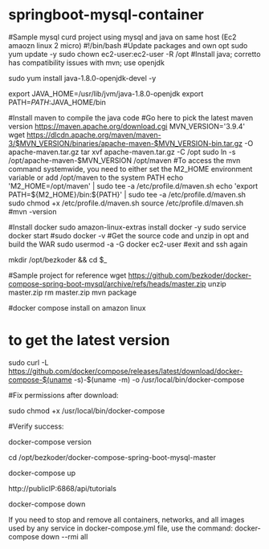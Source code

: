 # springboot-mysql-container
#Sample mysql curd project using mysql and java on same host (Ec2 amaozn linux 2 micro)
#!/bin/bash
#Update packages and own opt
sudo yum update -y
sudo chown ec2-user:ec2-user -R /opt
#Install java; corretto has compatibility issues with mvn; use openjdk

sudo yum install java-1.8.0-openjdk-devel -y

export JAVA_HOME=/usr/lib/jvm/java-1.8.0-openjdk
export PATH=$PATH:$JAVA_HOME/bin

#Install maven to compile the java code
#Go here to pick the latest maven version https://maven.apache.org/download.cgi
MVN_VERSION='3.9.4'
wget https://dlcdn.apache.org/maven/maven-3/$MVN_VERSION/binaries/apache-maven-$MVN_VERSION-bin.tar.gz -O apache-maven.tar.gz
tar xvf apache-maven.tar.gz -C /opt
sudo ln -s /opt/apache-maven-$MVN_VERSION /opt/maven
#To access the mvn command systemwide, you need to either set the M2_HOME environment variable or add /opt/maven to the system PATH
echo 'M2_HOME=/opt/maven' | sudo tee -a /etc/profile.d/maven.sh
echo 'export PATH=${M2_HOME}/bin:${PATH}' | sudo tee -a /etc/profile.d/maven.sh
sudo chmod +x /etc/profile.d/maven.sh
source /etc/profile.d/maven.sh
#mvn -version

#Install docker
sudo amazon-linux-extras install docker -y
sudo service docker start
#sudo docker -v
#Get the source code and unzip in opt and build the WAR
sudo usermod -a -G docker ec2-user
#exit and ssh again

mkdir /opt/bezkoder && cd $_


#Sample project for reference
wget https://github.com/bezkoder/docker-compose-spring-boot-mysql/archive/refs/heads/master.zip
unzip master.zip
rm master.zip
mvn package

#docker compose install on amazon linux 

# to get the latest version
sudo curl -L https://github.com/docker/compose/releases/latest/download/docker-compose-$(uname -s)-$(uname -m) -o /usr/local/bin/docker-compose

#Fix permissions after download:

sudo chmod +x /usr/local/bin/docker-compose

#Verify success:

docker-compose version

cd /opt/bezkoder/docker-compose-spring-boot-mysql-master

docker-compose up

http://publicIP:6868/api/tutorials

docker-compose down

If you need to stop and remove all containers, networks, and all images used by any service in docker-compose.yml file, use the command:
docker-compose down --rmi all

